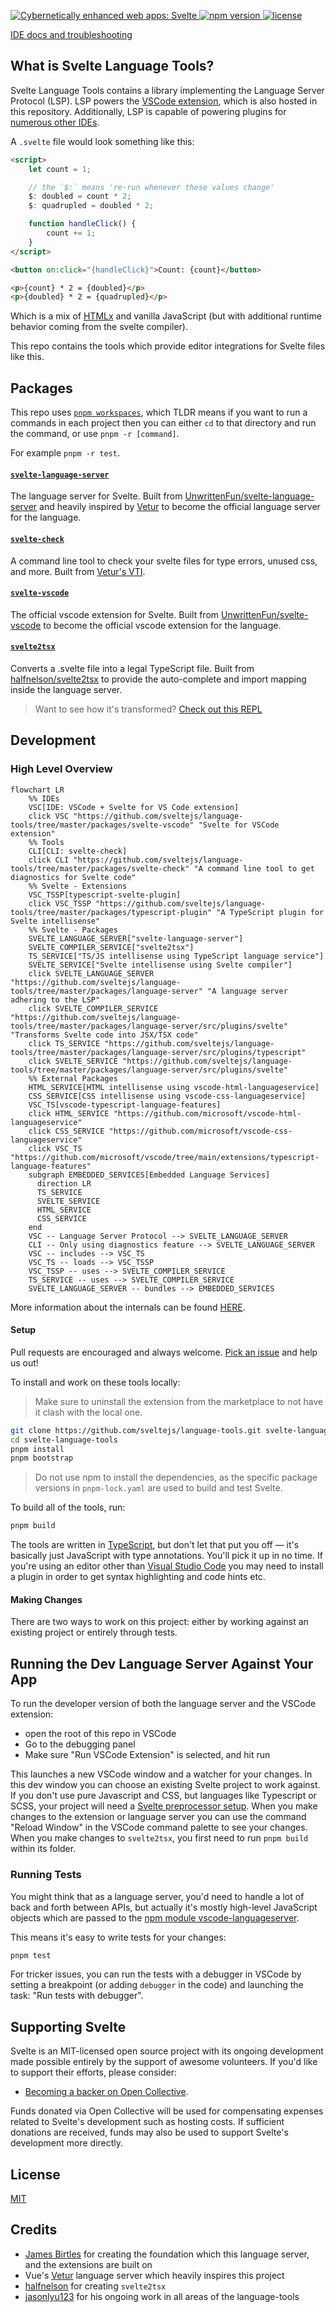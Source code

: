 <p>
  <a href="https://svelte.dev">
	<img alt="Cybernetically enhanced web apps: Svelte" src="https://user-images.githubusercontent.com/49038/76711598-f0b39180-66e7-11ea-9501-37f6e1edf8a6.png">
  </a>

  <a href="https://www.npmjs.com/package/svelte">
    <img src="https://img.shields.io/npm/v/svelte.svg" alt="npm version">
  </a>

  <a href="https://github.com/sveltejs/svelte/blob/master/LICENSE">
    <img src="https://img.shields.io/npm/l/svelte.svg" alt="license">
  </a>
</p>

[IDE docs and troubleshooting](docs)

## What is Svelte Language Tools?

Svelte Language Tools contains a library implementing the Language Server Protocol (LSP). LSP powers the [VSCode extension](https://marketplace.visualstudio.com/items?itemName=svelte.svelte-vscode), which is also hosted in this repository. Additionally, LSP is capable of powering plugins for [numerous other IDEs](https://microsoft.github.io/language-server-protocol/implementors/tools/).

A `.svelte` file would look something like this:

```html
<script>
    let count = 1;

    // the `$:` means 're-run whenever these values change'
    $: doubled = count * 2;
    $: quadrupled = doubled * 2;

    function handleClick() {
        count += 1;
    }
</script>

<button on:click="{handleClick}">Count: {count}</button>

<p>{count} * 2 = {doubled}</p>
<p>{doubled} * 2 = {quadrupled}</p>
```

Which is a mix of [HTMLx](https://github.com/htmlx-org/HTMLx) and vanilla JavaScript (but with additional runtime behavior coming from the svelte compiler).

This repo contains the tools which provide editor integrations for Svelte files like this.

## Packages

This repo uses [`pnpm workspaces`](https://pnpm.io/workspaces/), which TLDR means if you want to run a commands in each project then you can either `cd` to that directory and run the command, or use `pnpm -r [command]`.

For example `pnpm -r test`.

#### [`svelte-language-server`](packages/language-server)

The language server for Svelte. Built from [UnwrittenFun/svelte-language-server](https://github.com/UnwrittenFun/svelte-language-server) and heavily inspired by [Vetur](https://github.com/vuejs/vetur) to become the official language server for the language.

#### [`svelte-check`](packages/svelte-check)

A command line tool to check your svelte files for type errors, unused css, and more. Built from [Vetur's VTI](https://github.com/vuejs/vetur/tree/master/vti).

#### [`svelte-vscode`](packages/svelte-vscode)

The official vscode extension for Svelte. Built from [UnwrittenFun/svelte-vscode](https://github.com/UnwrittenFun/svelte-vscode) to become the official vscode extension for the language.

#### [`svelte2tsx`](packages/svelte2tsx)

Converts a .svelte file into a legal TypeScript file. Built from [halfnelson/svelte2tsx](https://github.com/halfnelson/svelte2tsx) to provide the auto-complete and import mapping inside the language server.

> Want to see how it's transformed? [Check out this REPL](https://embed.plnkr.co/plunk/JPye9tlsqwMrWHGv?show=preview&autoCloseSidebar)

## Development

### High Level Overview

```mermaid
flowchart LR
    %% IDEs
    VSC[IDE: VSCode + Svelte for VS Code extension]
    click VSC "https://github.com/sveltejs/language-tools/tree/master/packages/svelte-vscode" "Svelte for VSCode extension"
    %% Tools
    CLI[CLI: svelte-check]
    click CLI "https://github.com/sveltejs/language-tools/tree/master/packages/svelte-check" "A command line tool to get diagnostics for Svelte code"
    %% Svelte - Extensions
    VSC_TSSP[typescript-svelte-plugin]
    click VSC_TSSP "https://github.com/sveltejs/language-tools/tree/master/packages/typescript-plugin" "A TypeScript plugin for Svelte intellisense"
    %% Svelte - Packages
    SVELTE_LANGUAGE_SERVER["svelte-language-server"]
    SVELTE_COMPILER_SERVICE["svelte2tsx"]
    TS_SERVICE["TS/JS intellisense using TypeScript language service"]
    SVELTE_SERVICE["Svelte intellisense using Svelte compiler"]
    click SVELTE_LANGUAGE_SERVER "https://github.com/sveltejs/language-tools/tree/master/packages/language-server" "A language server adhering to the LSP"
    click SVELTE_COMPILER_SERVICE "https://github.com/sveltejs/language-tools/tree/master/packages/language-server/src/plugins/svelte" "Transforms Svelte code into JSX/TSX code"
    click TS_SERVICE "https://github.com/sveltejs/language-tools/tree/master/packages/language-server/src/plugins/typescript"
    click SVELTE_SERVICE "https://github.com/sveltejs/language-tools/tree/master/packages/language-server/src/plugins/svelte"
    %% External Packages
    HTML_SERVICE[HTML intellisense using vscode-html-languageservice]
    CSS_SERVICE[CSS intellisense using vscode-css-languageservice]
    VSC_TS[vscode-typescript-language-features]
    click HTML_SERVICE "https://github.com/microsoft/vscode-html-languageservice"
    click CSS_SERVICE "https://github.com/microsoft/vscode-css-languageservice"
    click VSC_TS "https://github.com/microsoft/vscode/tree/main/extensions/typescript-language-features"
    subgraph EMBEDDED_SERVICES[Embedded Language Services]
      direction LR
      TS_SERVICE
      SVELTE_SERVICE
      HTML_SERVICE
      CSS_SERVICE
    end
    VSC -- Language Server Protocol --> SVELTE_LANGUAGE_SERVER
    CLI -- Only using diagnostics feature --> SVELTE_LANGUAGE_SERVER
    VSC -- includes --> VSC_TS
    VSC_TS -- loads --> VSC_TSSP
    VSC_TSSP -- uses --> SVELTE_COMPILER_SERVICE
    TS_SERVICE -- uses --> SVELTE_COMPILER_SERVICE
    SVELTE_LANGUAGE_SERVER -- bundles --> EMBEDDED_SERVICES
```

More information about the internals can be found [HERE](./docs/internal/overview.md).

#### Setup

Pull requests are encouraged and always welcome. [Pick an issue](https://github.com/sveltejs/language-tools/issues?q=is%3Aissue+is%3Aopen+sort%3Aupdated-desc) and help us out!

To install and work on these tools locally:

> Make sure to uninstall the extension from the marketplace to not have it clash with the local one.

```bash
git clone https://github.com/sveltejs/language-tools.git svelte-language-tools
cd svelte-language-tools
pnpm install
pnpm bootstrap
```

> Do not use npm to install the dependencies, as the specific package versions in `pnpm-lock.yaml` are used to build and test Svelte.

To build all of the tools, run:

```bash
pnpm build
```

The tools are written in [TypeScript](https://www.typescriptlang.org/), but don't let that put you off — it's basically just JavaScript with type annotations. You'll pick it up in no time. If you're using an editor other than [Visual Studio Code](https://code.visualstudio.com/) you may need to install a plugin in order to get syntax highlighting and code hints etc.

#### Making Changes

There are two ways to work on this project: either by working against an existing project or entirely through tests.

## Running the Dev Language Server Against Your App

To run the developer version of both the language server and the VSCode extension:

-   open the root of this repo in VSCode
-   Go to the debugging panel
-   Make sure "Run VSCode Extension" is selected, and hit run

This launches a new VSCode window and a watcher for your changes. In this dev window you can choose an existing Svelte project to work against. If you don't use pure Javascript and CSS, but languages like Typescript or SCSS, your project will need a [Svelte preprocessor setup](docs#using-with-preprocessors). When you make changes to the extension or language server you can use the command "Reload Window" in the VSCode command palette to see your changes. When you make changes to `svelte2tsx`, you first need to run `pnpm build` within its folder.

### Running Tests

You might think that as a language server, you'd need to handle a lot of back and forth between APIs, but actually it's mostly high-level JavaScript objects which are passed to the [npm module vscode-languageserver](https://code.visualstudio.com/api/language-extensions/language-server-extension-guide).

This means it's easy to write tests for your changes:

```bash
pnpm test
```

For tricker issues, you can run the tests with a debugger in VSCode by setting a breakpoint (or adding `debugger` in the code) and launching the task: "Run tests with debugger".

## Supporting Svelte

Svelte is an MIT-licensed open source project with its ongoing development made possible entirely by the support of awesome volunteers. If you'd like to support their efforts, please consider:

-   [Becoming a backer on Open Collective](https://opencollective.com/svelte).

Funds donated via Open Collective will be used for compensating expenses related to Svelte's development such as hosting costs. If sufficient donations are received, funds may also be used to support Svelte's development more directly.

## License

[MIT](LICENSE)

## Credits

-   [James Birtles](https://github.com/jamesbirtles) for creating the foundation which this language server, and the extensions are built on
-   Vue's [Vetur](https://github.com/vuejs/vetur) language server which heavily inspires this project
-   [halfnelson](https://github.com/halfnelson) for creating `svelte2tsx`
-   [jasonlyu123](https://github.com/jasonlyu123) for his ongoing work in all areas of the language-tools
